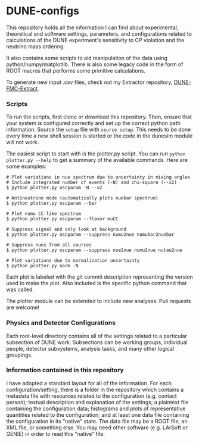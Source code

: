 # DUNE-configs

This repository holds all the information I can find about experimental,
theoretical and software settings, parameters, and configurations
related to calculations of the DUNE experiment's sensitivity to CP
violation and the neutrino mass ordering.

It also contains some scripts to aid manipulation of the data using
python/numpy/matplotlib. There is also some legacy code in the form of
ROOT macros that performs some primitive calculations.

To generate new input .csv files, check out my Extractor repository,
[DUNE-FMC-Extract](https://github.com/samkohn/DUNE-FMC-Extract).

### Scripts
To run the scripts, first clone or download this repository. Then,
ensure that your system is configured correctly and set up the correct
python path information. Source the `setup` file with `source setup`.
This needs to be done every time a new shell session is started or the
code in the dunesim module will not work.

The easiest script to start with is the plotter.py script. You can run
`python plotter.py --help` to get a summary of the available commands.
Here are some examples:

```
# Plot variations in nue spectrum due to uncertainty in mixing angles
# Include integrated number of events (-N) and chi-square (--x2)
$ python plotter.py oscparam -N --x2

# Antineutrino mode (automatically plots nuebar spectrum)
$ python plotter.py oscparam --bar

# Plot numu CC-like spectrum
$ python plotter.py oscparam --flavor muCC

# Suppress signal and only look at background
$ python plotter.py oscparam --suppress numu2nue numubar2nuebar

# Suppress nues from all sources
$ python plotter.py oscparam --suppress nue2nue numu2nue nutau2nue

# Plot variations due to normalization uncertainty
$ python plotter.py norm -N
```

Each plot is labeled with the git commit description representing the
version used to make the plot. Also included is the specific python
command that was called.

The plotter module can be extended to include new analyses. Pull
requests are welcome!


### Physics and Detector Configurations
Each root-level directory contains all of the settings related to a
particular subsection of DUNE work. Subsections can be working groups,
individual people, detector subsystems, analysis tasks, and many other
logical groupings.

### Information contained in this repository
I have adopted a standard layout for all of the information. For each
configuration/setting, there is a folder in the repository which
contains a metadata file with resources related to the configuration
(e.g. contact person); textual description and explanation of the settings; a
plaintext file containing the configuration data; histograms and plots
of representative quantities related to the configuration; and at least
one data file containing the configuration in its "native" state. The
data file may be a ROOT file, an XML file, or something else. You may
need other software (e.g. LArSoft or GENIE) in order to read this
"native" file.
